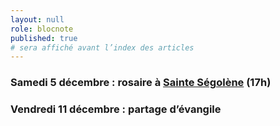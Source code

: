 ```yaml
---
layout: null
role: blocnote
published: true
# sera affiché avant l’index des articles
---
```


### Samedi 5 décembre : rosaire à [Sainte Ségolène](/eglises/segolene.html) (**17h**)

### Vendredi 11 décembre : partage d’évangile
